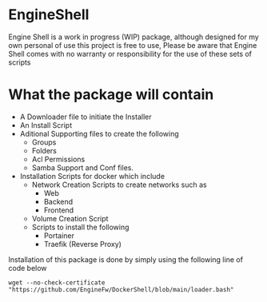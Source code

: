 # EngineShell

[/ Version 1.0 - 08/01/2024 /]: # (Original Readme Designed)
[/ Version 1.0.1 - 14/02/2024 /]: # (Minor Changes Added by Adding further content to readme file offering details on what is included)


Engine Shell is a work in progress (WIP) package, 
although designed for my own personal of use this project is free to use,
Please be aware that Engine Shell comes with no warranty or responsibility for the use of these sets of scripts


# What the package will contain

* A Downloader file to initiate the Installer
* An Install Script
* Aditional Supporting files to create the following
  * Groups
  * Folders
  * Acl Permissions
  * Samba Support and Conf files.
* Installation Scripts for docker which include
  * Network Creation Scripts to create networks such as 
    * Web
    * Backend
    * Frontend
  * Volume Creation Script
  * Scripts to install the following
    * Portainer
    * Traefik (Reverse Proxy)

Installation of this package is done by simply using the following line of code below
```
wget --no-check-certificate "https://github.com/EngineFw/DockerShell/blob/main/loader.bash"
```